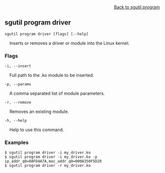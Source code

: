 <div id="readme" class="Box-body readme blob js-code-block-container">
<article class="markdown-body entry-content p-3 p-md-6" itemprop="text">
<p align="right">
<a href="https://github.com/fpgasystems/sgrt/blob/main/cli/manual/sgutil-program.md#sgutil-program">Back to sgutil program</a>
</p>

## sgutil program driver

<code>sgutil program driver [flags] [--help]</code>
<p>
  &nbsp; &nbsp; Inserts or removes a driver or module into the Linux kernel.
</p>

### Flags
<code>-i, --insert <string></code>
<p>
  &nbsp; &nbsp; Full path to the .ko module to be inserted.
</p>

<code>-p, --params <string></code>
<p>
  &nbsp; &nbsp; A comma separated list of module parameters.
</p>

<code>-r, --remove <string></code>
<p>
  &nbsp; &nbsp; Removes an existing module.
</p>

<code>-h, --help <string></code>
<p>
  &nbsp; &nbsp; Help to use this command.
</p>

### Examples
```
$ sgutil program driver -i my_driver.ko
$ sgutil program driver -i my_driver.ko -p ip_addr_q0=0AFD4A7A,mac_addr_q0=000A350F5D28
$ sgutil program driver -r my_driver.ko
```